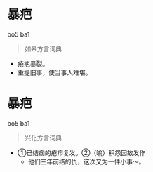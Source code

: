 # 暴疤
bo5 ba1
> 如皋方言词典
- 疮疤暴裂。
- 重提旧事，使当事人难堪。

# 暴疤
bo5 ba1
> 兴化方言词典
- ①已结痂的疮疖复发。②（喻）积怨因故发作
  - 他们三年前结的仇，这次又为一件小事～。
